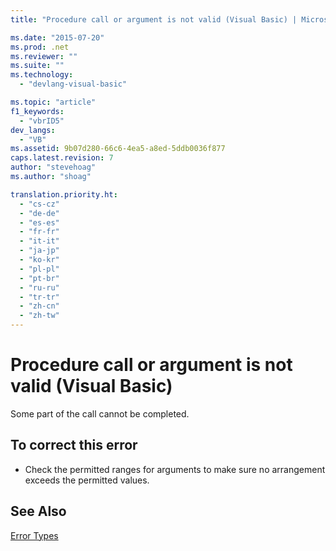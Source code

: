 ```yaml
---
title: "Procedure call or argument is not valid (Visual Basic) | Microsoft Docs"

ms.date: "2015-07-20"
ms.prod: .net
ms.reviewer: ""
ms.suite: ""
ms.technology: 
  - "devlang-visual-basic"

ms.topic: "article"
f1_keywords: 
  - "vbrID5"
dev_langs: 
  - "VB"
ms.assetid: 9b07d280-66c6-4ea5-a8ed-5ddb0036f877
caps.latest.revision: 7
author: "stevehoag"
ms.author: "shoag"

translation.priority.ht: 
  - "cs-cz"
  - "de-de"
  - "es-es"
  - "fr-fr"
  - "it-it"
  - "ja-jp"
  - "ko-kr"
  - "pl-pl"
  - "pt-br"
  - "ru-ru"
  - "tr-tr"
  - "zh-cn"
  - "zh-tw"
---
```

# Procedure call or argument is not valid (Visual Basic)
Some part of the call cannot be completed.  
  
## To correct this error  
  
-   Check the permitted ranges for arguments to make sure no arrangement exceeds the permitted values.  
  
## See Also  
 [Error Types](../../../visual-basic/programming-guide/language-features/error-types.md)